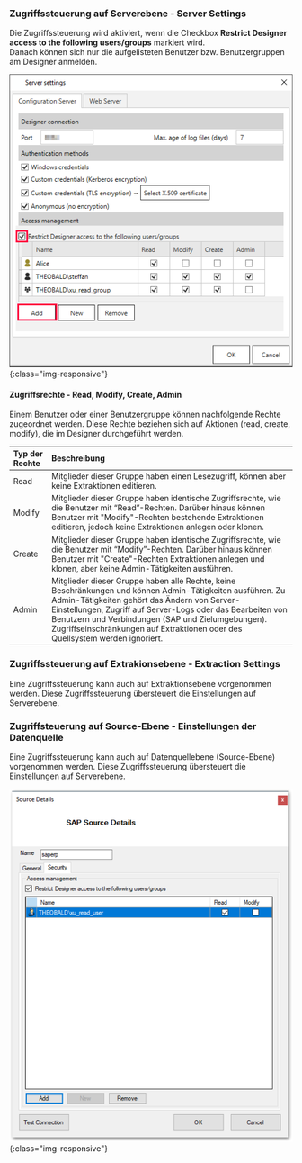 ### Zugriffssteuerung auf Serverebene - Server Settings
Die Zugriffssteuerung wird aktiviert, wenn die Checkbox **Restrict Designer access to the following users/groups** markiert wird.<br>
Danach können sich nur die aufgelisteten Benutzer bzw. Benutzergruppen am Designer anmelden.

![Server-Settings_](/img/content/Server-Settings.png){:class="img-responsive"}


#### Zugriffsrechte - Read, Modify, Create, Admin

Einem Benutzer oder einer Benutzergruppe können nachfolgende Rechte zugeordnet werden. Diese Rechte beziehen sich auf Aktionen (read, create, modify), die im Designer durchgeführt werden. 

| Typ der Rechte | Beschreibung |
| :------ |:--- | 
| Read | Mitglieder dieser Gruppe haben einen Lesezugriff, können aber keine Extraktionen editieren.|
| Modify | Mitglieder dieser Gruppe haben identische Zugriffsrechte, wie die Benutzer mit “Read”-Rechten. Darüber hinaus können Benutzer mit "Modify"-Rechten bestehende Extraktionen editieren, jedoch keine Extraktionen anlegen oder klonen.|
|Create| Mitglieder dieser Gruppe haben identische Zugriffsrechte, wie die Benutzer mit “Modify”-Rechten. Darüber hinaus können Benutzer mit "Create"-Rechten Extraktionen anlegen und klonen, aber keine Admin-Tätigkeiten ausführen.|
|Admin|Mitglieder dieser Gruppe haben alle Rechte, keine Beschränkungen und können Admin-Tätigkeiten ausführen. Zu Admin-Tätigkeiten gehört das Ändern von Server-Einstellungen, Zugriff auf Server-Logs oder das Bearbeiten von Benutzern und Verbindungen (SAP und Zielumgebungen). Zugriffseinschränkungen auf Extraktionen oder des Quellsystem werden ignoriert.|


### Zugriffssteuerung auf Extrakionsebene - Extraction Settings
Eine Zugriffssteuerung kann auch auf Extraktionsebene vorgenommen werden. Diese Zugriffssteuerung übersteuert die Einstellungen auf Serverebene.



### Zugriffsteuerung auf Source-Ebene - Einstellungen der Datenquelle
Eine Zugriffssteuerung kann auch auf Datenquellebene (Source-Ebene) vorgenommen werden. Diese Zugriffssteuerung übersteuert die Einstellungen auf Serverebene.

![Server-Settings_](/img/content/XU_Extraction_Security2.png){:class="img-responsive"}


